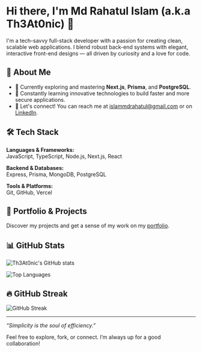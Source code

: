 # Hi there, I'm Md Rahatul Islam (a.k.a Th3At0nic) 👋

I'm a tech-savvy full-stack developer with a passion for creating clean, scalable web applications. I blend robust back-end systems with elegant, interactive front-end designs — all driven by curiosity and a love for code.

## 🚀 About Me
- 🔭 Currently exploring and mastering **Next.js**, **Prisma**, and **PostgreSQL**.
- 🌱 Constantly learning innovative technologies to build faster and more secure applications.
- 💬 Let's connect! You can reach me at [islammdrahatul@gmail.com](mailto:islammdrahatul@gmail.com) or on [LinkedIn](https://www.linkedin.com/in/mdrahatulislam/).

## 🛠️ Tech Stack
**Languages & Frameworks:**  
JavaScript, TypeScript, Node.js, Next.js, React

**Backend & Databases:**  
Express, Prisma, MongoDB, PostgreSQL

**Tools & Platforms:**  
Git, GitHub, Vercel

## 🚀 Portfolio & Projects
Discover my projects and get a sense of my work on my [portfolio](https://my-fullstack-portfolio-frontend.vercel.app/).

## 📊 GitHub Stats
![Th3At0nic's GitHub stats](https://github-readme-stats.vercel.app/api?username=Th3At0nic&show_icons=true&theme=radical)

![Top Languages](https://github-readme-stats.vercel.app/api/top-langs/?username=Th3At0nic&layout=compact&theme=radical)

## 🔥 GitHub Streak
![GitHub Streak](https://github-readme-streak-stats.herokuapp.com/?user=Th3At0nic&theme=dark)

---

*“Simplicity is the soul of efficiency.”*

Feel free to explore, fork, or connect. I’m always up for a good collaboration!
